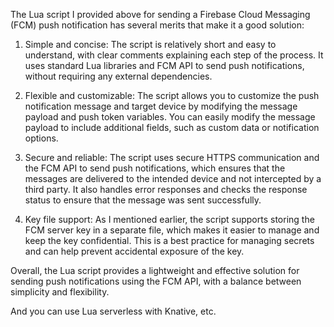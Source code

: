 The Lua script I provided above for sending a Firebase Cloud Messaging (FCM) push notification has several merits that make it a good solution:

1. Simple and concise: The script is relatively short and easy to understand, with clear comments explaining each step of the process. It uses standard Lua libraries and FCM API to send push notifications, without requiring any external dependencies.

2. Flexible and customizable: The script allows you to customize the push notification message and target device by modifying the message payload and push token variables. You can easily modify the message payload to include additional fields, such as custom data or notification options.

3. Secure and reliable: The script uses secure HTTPS communication and the FCM API to send push notifications, which ensures that the messages are delivered to the intended device and not intercepted by a third party. It also handles error responses and checks the response status to ensure that the message was sent successfully.

4. Key file support: As I mentioned earlier, the script supports storing the FCM server key in a separate file, which makes it easier to manage and keep the key confidential. This is a best practice for managing secrets and can help prevent accidental exposure of the key.

Overall, the Lua script provides a lightweight and effective solution for sending push notifications using the FCM API, with a balance between simplicity and flexibility.

And you can use Lua serverless with Knative, etc.